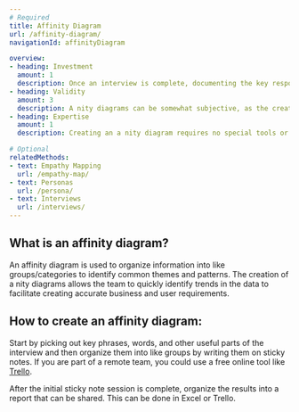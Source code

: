 ```yaml
---
# Required
title: Affinity Diagram
url: /affinity-diagram/
navigationId: affinityDiagram

overview:
- heading: Investment
  amount: 1
  description: Once an interview is complete, documenting the key responses is quick and easy.
- heading: Validity
  amount: 3
  description: A nity diagrams can be somewhat subjective, as the creator makes determinations about what was important and how these items are grouped.
- heading: Expertise
  amount: 1
  description: Creating an a nity diagram requires no special tools or methods and can be done by anyone on the team with access to recordings of the interviews.

# Optional
relatedMethods:
- text: Empathy Mapping
  url: /empathy-map/
- text: Personas
  url: /persona/
- text: Interviews
  url: /interviews/
---
```


## What is an affinity diagram?

An affinity diagram is used to organize information into like groups/categories to identify common themes and patterns. The creation of a nity diagrams allows the team to quickly identify trends in the data to facilitate creating accurate business and user requirements.

## How to create an affinity diagram:

Start by picking out key phrases, words, and other useful parts of the interview and then organize them into like groups by writing them on sticky notes. If you are part of a remote team, you could use a free online tool like [Trello](https://trello.com/).

After the initial sticky note session is complete, organize the results into a report that can be shared. This can be done in Excel or Trello.